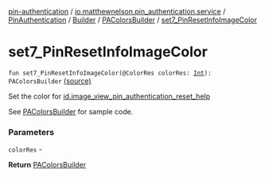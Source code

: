 [pin-authentication](../../../../index.md) / [io.matthewnelson.pin_authentication.service](../../../index.md) / [PinAuthentication](../../index.md) / [Builder](../index.md) / [PAColorsBuilder](index.md) / [set7_PinResetInfoImageColor](./set7_-pin-reset-info-image-color.md)

# set7_PinResetInfoImageColor

`fun set7_PinResetInfoImageColor(@ColorRes colorRes: `[`Int`](https://kotlinlang.org/api/latest/jvm/stdlib/kotlin/-int/index.html)`): PAColorsBuilder` [(source)](https://github.com/05nelsonm/pin-authentication/blob/master/pin-authentication/src/main/java/io/matthewnelson/pin_authentication/service/PinAuthentication.kt#L401)

Set the color for [id.image_view_pin_authentication_reset_help](#)

See [PAColorsBuilder](index.md) for sample code.

### Parameters

`colorRes` -

**Return**
[PAColorsBuilder](index.md)

